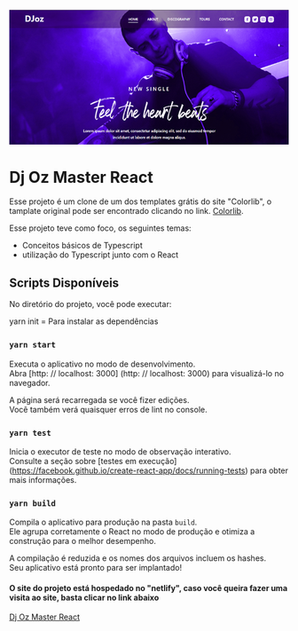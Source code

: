![djoz-master-react](https://github.com/ArturdaSilvaRezende/djoz-master-react/blob/master/djoz-master-react-bg.PNG)

# Dj Oz Master React

Esse projeto é um clone de um dos templates grátis do site "Colorlib", o tamplate original pode ser encontrado clicando no link. [Colorlib](https://colorlib.com/).

Esse projeto teve como foco, os seguintes temas:

- Conceitos básicos de Typescript
- utilização do Typescript junto com o React

## Scripts Disponíveis

No diretório do projeto, você pode executar:

yarn init = Para instalar as dependências

### `yarn start`

Executa o aplicativo no modo de desenvolvimento. \
Abra [http: // localhost: 3000] (http: // localhost: 3000) para visualizá-lo no navegador.

A página será recarregada se você fizer edições. \
Você também verá quaisquer erros de lint no console.

### `yarn test`

Inicia o executor de teste no modo de observação interativo. \
Consulte a seção sobre [testes em execução] (https://facebook.github.io/create-react-app/docs/running-tests) para obter mais informações.

### `yarn build`

Compila o aplicativo para produção na pasta `build`. \
Ele agrupa corretamente o React no modo de produção e otimiza a construção para o melhor desempenho.

A compilação é reduzida e os nomes dos arquivos incluem os hashes. \
Seu aplicativo está pronto para ser implantado!

#### O site do projeto está hospedado no "netlify", caso você queira fazer uma visita ao site, basta clicar no link abaixo

[Dj Oz Master React](https://imagine-music-festival.netlify.app/)
